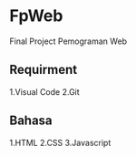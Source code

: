 # FpWeb
Final Project Pemograman Web

## Requirment
1.Visual Code
2.Git

## Bahasa
1.HTML
2.CSS
3.Javascript
